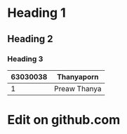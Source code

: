 # Heading 1
## Heading 2
### Heading 3

|63030038|Thanyaporn|
|--|---|
| 1 | Preaw Thanya|


# Edit on github.com
